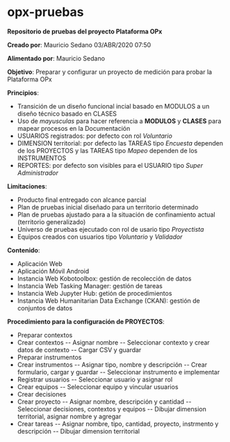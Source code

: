 # opx-pruebas
**Repositorio de pruebas del proyecto Plataforma OPx**

**Creado por**: Mauricio Sedano 03/ABR/2020 07:50

**Alimentado por**: Mauricio Sedano

**Objetivo**: Preparar y configurar un proyecto de medición para probar la Plataforma OPx 


**Principios**:

- Transición de un diseño funcional incial basado en MODULOS a un diseño técnico basado en CLASES
- Uso de *mayusculas* para hacer referencia a **MODULOS** y **CLASES** para mapear procesos en la Documentación
- USUARIOS registrados: por defecto con rol *Voluntario*
- DIMENSION territorial: por defecto las TAREAS tipo *Encuesta* dependen de los PROYECTOS y las TAREAS tipo *Mapeo* dependen de los INSTRUMENTOS
- REPORTES: por defecto son visibles para el USUARIO tipo *Super Administrador*


**Limitaciones**:

- Producto final entregado con alcance parcial
- Plan de pruebas inicial diseñado para un territorio determinado
- Plan de pruebas ajustado para a la situación de confinamiento actual (territorio generalizado)
- Universo de pruebas ejecutado con rol de usario tipo *Proyectista*
- Equipos creados con usuarios tipo *Voluntario* y *Validador*


**Contenido**:

- Aplicación Web
- Aplicación Móvil Android
- Instancia Web Kobotoolbox: gestión de recolección de datos
- Instancia Web Tasking Manager: gestión de tareas
- Instancia Web Jupyter Hub: getión de procedimientos
- Instancia Web Humanitarian Data Exchange (CKAN): gestión de conjuntos de datos

**Procedimiento para la configuración de PROYECTOS**:
- Preparar contextos
- Crear contextos
-- Asignar nombre
-- Seleccionar contexto y crear datos de contexto
-- Cargar CSV y guardar
- Preparar instrumentos
- Crear instrumentos
-- Asignar tipo, nombre y descripción
--  Crear formulario, cargar y guardar
--  Seleccionar instrumento e implementar
- Registrar usuarios
-- Seleccionar usuario y asignar rol
- Crear equipos
-- Seleccionar equipo y vincular usuarios
- Crear decisiones
- Crear proyecto
-- Asignar nombre, descripción y cantidad
-- Seleccionar decisiones, contextos y equipos
-- Dibujar dimension territorial, asignar nombre y agregar
- Crear tareas
-- Asignar nombre, tipo, cantidad, proyecto, instrmento y descripción
-- Dibujar dimension territorial
